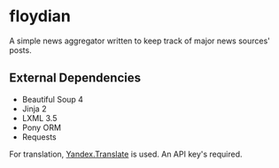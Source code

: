 # floydian
A simple news aggregator written to keep track of major news sources' posts.

## External Dependencies
* Beautiful Soup 4
* Jinja 2
* LXML 3.5
* Pony ORM
* Requests

For translation, [Yandex.Translate](https://translate.yandex.ru/) is used. An API key's required.

